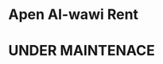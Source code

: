 # Apen Al-wawi Rent

# UNDER MAINTENACE

<!-- Ringkasan
- Program CLI sederhana untuk menyewa kendaraan (mobil, motor, sepeda) dengan fitur perhitungan harga, pajak, diskon, voucher, dan pencetakan struk.
- Menyediakan interaksi singkat dengan AI customer service (masyud) berdasarkan isi `context.txt`.

Persyaratan
- Python 3.8+
- Paket:
  - python-dotenv
  - google-generativeai (atau SDK yang sesuai)

Instalasi
1. Pasang dependensi:
   ```
   pip install python-dotenv google-generativeai
   ```
2. Pastikan file `rent.py` dan `context.txt` berada di direktori yang sama.

Konfigurasi
- Buat file `.env` di direktori proyek:
  ```
  MASYUD_API_KEY=your_api_key_here
  ```
- `context.txt` harus berisi konteks layanan (mis. deskripsi layanan, kebijakan, jam operasional) yang digunakan untuk menjawab pertanyaan AI.

Struktur data singkat
- `pilihan` (dict): mapping kode -> (nama_kendaraan, harga_per_hari, list_warna)
  - Contoh: `"mb1": ("G-Class", 5000000, ["Hitam","Putih","Silver"])`

Fitur utama
- Menampilkan tabel kendaraan dan harga.
- Memilih kendaraan berdasarkan kode (mis. `mb1`, `mk2`, `s1`).
- Memilih warna yang tersedia.
- Menghitung:
  - Subtotal = harga_per_hari * jumlah_hari
  - Pajak = 10% dari subtotal
  - Diskon durasi: >=14 hari -> 10%, >=7 hari -> 5%
  - Voucher: 
    - `MERDEKA17` -> 17% dari total setelah diskon durasi
    - `HEMAT5` -> 5% dari total setelah diskon durasi
- Pembayaran: tunai (cek jumlah hingga cukup) atau transfer.
- Mencetak struk ke layar dan menyimpan ke `struk_penyewaan.txt`.

Cara menjalankan
1. Pastikan `.env` dan `context.txt` benar.
2. Jalankan:
   ```
   python rent.py
   ```
3. Ikuti prompt untuk memilih kendaraan, durasi, mengisi data penyewa, dan memilih metode pembayaran.
4. Untuk bertanya ke AI saat input, ketik `halo mas` (alias `halomas` tanpa spasi) saat diminta input.

Contoh alur singkat
- Pilih: `mb1` -> pilih warna -> konfirmasi Y -> jumlah hari 10 -> isi data -> voucher `HEMAT5` -> pembayaran tunai.

Keluaran
- File struk: `struk_penyewaan.txt` disimpan di direktori kerja.
- Data yang disimpan: nama, alamat, jenis kelamin, telepon, detail pesanan, jumlah & total pembayaran.

Keamanan & privasi
- README tidak menyertakan API key. Simpan `MASYUD_API_KEY` di `.env` dan jangan commit ke VCS.
- Program menyimpan data dasar penyewa dalam struk teks; hindari menyimpan data sensitif tanpa persetujuan.

Troubleshooting
- Error akses AI: periksa `MASYUD_API_KEY` dan koneksi internet.
- Error file: pastikan `context.txt` ada dan dapat dibaca (UTF-8).
- Jika dependency SDK berubah, sesuaikan import `google.generativeai` dengan SDK yang benar.

Lisensi & Catatan
- MIT:
  Copyright (c) 2025 Rayud

  Permission is hereby granted, free of charge, to any person obtaining a copy
  of this software and associated documentation files (the "Software"), to deal
  in the Software without restriction, including without limitation the rights
  to use, copy, modify, merge, publish, distribute, sublicense, and/or sell
  copies of the Software, and to permit persons to whom the Software is
  furnished to do so, subject to the following conditions:

  The above copyright notice and this permission notice shall be included in all
  copies or substantial portions of the Software.

  THE SOFTWARE IS PROVIDED "AS IS", WITHOUT WARRANTY OF ANY KIND, EXPRESS OR
  IMPLIED, INCLUDING BUT NOT LIMITED TO THE WARRANTIES OF MERCHANTABILITY,
  FITNESS FOR A PARTICULAR PURPOSE AND NONINFRINGEMENT. IN NO EVENT SHALL THE
  AUTHORS OR COPYRIGHT HOLDERS BE LIABLE FOR ANY CLAIM, DAMAGES OR OTHER
  LIABILITY, WHETHER IN AN ACTION OF CONTRACT, TORT OR OTHERWISE, ARISING FROM,
  OUT OF OR IN CONNECTION WITH THE SOFTWARE OR THE USE OR OTHER DEALINGS IN THE
  SOFTWARE. -->
